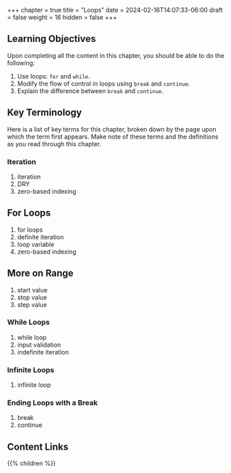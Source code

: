 +++
chapter = true
title = "Loops"
date = 2024-02-16T14:07:33-06:00
draft = false
weight = 16
hidden = false
+++

## Learning Objectives

Upon completing all the content in this chapter, you should be able to do the following:

1. Use loops: `for` and `while`.
1. Modify the flow of control in loops using `break` and `continue`.
1. Explain the difference between `break` and `continue`.

## Key Terminology

Here is a list of key terms for this chapter, broken down by the page upon which the term first appears. Make note of these terms and the definitions as you read through this chapter.

### Iteration

1. iteration
1. DRY
1. zero-based indexing

## For Loops

1. for loops
1. definite iteration
1. loop variable
1. zero-based indexing

## More on Range

1. start value
1. stop value
1. step value

### While Loops

1. while loop
1. input validation
1. indefinite iteration

### Infinite Loops

1. infinite loop

### Ending Loops with a Break

1. break
1. continue

## Content Links

{{% children %}}

